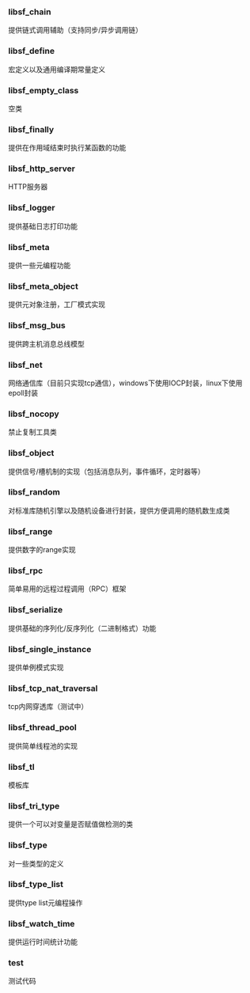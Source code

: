 ### libsf_chain
提供链式调用辅助（支持同步/异步调用链）

### libsf_define
宏定义以及通用编译期常量定义

### libsf_empty_class
空类

### libsf_finally
提供在作用域结束时执行某函数的功能

### libsf_http_server
HTTP服务器

### libsf_logger
提供基础日志打印功能

### libsf_meta
提供一些元编程功能

### libsf_meta_object
提供元对象注册，工厂模式实现

### libsf_msg_bus
提供跨主机消息总线模型

### libsf_net
网络通信库（目前只实现tcp通信），windows下使用IOCP封装，linux下使用epoll封装

### libsf_nocopy
禁止复制工具类

### libsf_object
提供信号/槽机制的实现（包括消息队列，事件循环，定时器等）

### libsf_random
对标准库随机引擎以及随机设备进行封装，提供方便调用的随机数生成类

### libsf_range
提供数字的range实现

### libsf_rpc
简单易用的远程过程调用（RPC）框架

### libsf_serialize
提供基础的序列化/反序列化（二进制格式）功能

### libsf_single_instance
提供单例模式实现

### libsf_tcp_nat_traversal
tcp内网穿透库（测试中）

### libsf_thread_pool
提供简单线程池的实现

### libsf_tl
模板库

### libsf_tri_type
提供一个可以对变量是否赋值做检测的类

### libsf_type
对一些类型的定义

### libsf_type_list
提供type list元编程操作

### libsf_watch_time
提供运行时间统计功能

### test
测试代码
